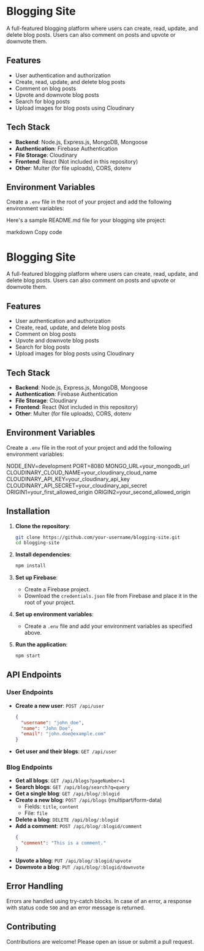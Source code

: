 # Blogging Site

A full-featured blogging platform where users can create, read, update, and delete blog posts. Users can also comment on posts and upvote or downvote them.

## Features

- User authentication and authorization
- Create, read, update, and delete blog posts
- Comment on blog posts
- Upvote and downvote blog posts
- Search for blog posts
- Upload images for blog posts using Cloudinary

## Tech Stack

- **Backend**: Node.js, Express.js, MongoDB, Mongoose
- **Authentication**: Firebase Authentication
- **File Storage**: Cloudinary
- **Frontend**: React (Not included in this repository)
- **Other**: Multer (for file uploads), CORS, dotenv

## Environment Variables

Create a `.env` file in the root of your project and add the following environment variables:

Here's a sample README.md file for your blogging site project:

markdown
Copy code

# Blogging Site

A full-featured blogging platform where users can create, read, update, and delete blog posts. Users can also comment on posts and upvote or downvote them.

## Features

- User authentication and authorization
- Create, read, update, and delete blog posts
- Comment on blog posts
- Upvote and downvote blog posts
- Search for blog posts
- Upload images for blog posts using Cloudinary

## Tech Stack

- **Backend**: Node.js, Express.js, MongoDB, Mongoose
- **Authentication**: Firebase Authentication
- **File Storage**: Cloudinary
- **Frontend**: React (Not included in this repository)
- **Other**: Multer (for file uploads), CORS, dotenv

## Environment Variables

Create a `.env` file in the root of your project and add the following environment variables:

NODE_ENV=development
PORT=8080
MONGO_URL=your_mongodb_url
CLOUDINARY_CLOUD_NAME=your_cloudinary_cloud_name
CLOUDINARY_API_KEY=your_cloudinary_api_key
CLOUDINARY_API_SECRET=your_cloudinary_api_secret
ORIGIN1=your_first_allowed_origin
ORIGIN2=your_second_allowed_origin

## Installation

1. **Clone the repository**:

   ```bash
   git clone https://github.com/your-username/blogging-site.git
   cd blogging-site
   ```

2. **Install dependencies**:

   ```bash
   npm install
   ```

3. **Set up Firebase**:

   - Create a Firebase project.
   - Download the `credentials.json` file from Firebase and place it in the root of your project.

4. **Set up environment variables**:

   - Create a `.env` file and add your environment variables as specified above.

5. **Run the application**:
   ```bash
   npm start
   ```

## API Endpoints

### User Endpoints

- **Create a new user**: `POST /api/user`

  ```json
  {
    "username": "john_doe",
    "name": "John Doe",
    "email": "john.doe@example.com"
  }
  ```

- **Get user and their blogs**: `GET /api/user`

### Blog Endpoints

- **Get all blogs**: `GET /api/blogs?pageNumber=1`
- **Search blogs**: `GET /api/blog/search?q=query`
- **Get a single blog**: `GET /api/blog/:blogid`
- **Create a new blog**: `POST /api/blogs` (multipart/form-data)
  - Fields: `title`, `content`
  - File: `file`
- **Delete a blog**: `DELETE /api/blog/:blogid`
- **Add a comment**: `POST /api/blog/:blogid/comment`
  ```json
  {
    "comment": "This is a comment."
  }
  ```
- **Upvote a blog**: `PUT /api/blog/:blogid/upvote`
- **Downvote a blog**: `PUT /api/blog/:blogid/downvote`

## Error Handling

Errors are handled using try-catch blocks. In case of an error, a response with status code `500` and an error message is returned.

## Contributing

Contributions are welcome! Please open an issue or submit a pull request.
